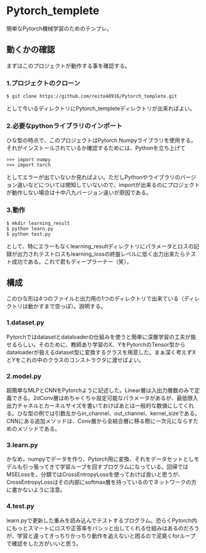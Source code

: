 # Pytorch_templete
簡単なPytorch機械学習のためのテンプレ。

## 動くかの確認
まずはこのプロジェクトが動作する事を確認する。

### 1.プロジェクトのクローン
```
$ git clone https://github.com/reito48916/Pytorch_templete.git
```
として今いるディレクトリにPytorch_templeteディレクトリが出来ればよい。

### 2.必要なpythonライブラリのインポート
ひな型の時点で、このプロジェクトはPytorch Numpyライブラリを使用する。それがインストールされているか確認するためには、Pythonを立ち上げて
```
>>> import numpy
>>> import torch
```
としてエラーが出ていないか見ればよい。ただしPythonやライブラリのバージョン違いなどについては関知していないので、importが出来るのにプロジェクトが動作しない場合は十中八九バージョン違いが原因である。

### 3.動作
```
$ mkdir learning_result
$ python learn.py
$ python test.py
```
として、特にエラーもなくlearning_resultディレクトリにパラメータとロスの記録が出力されテストロスもlearning_lossの終盤レベルに低く出力出来たらテスト成功である。これで君もディープラーナー（笑）。

## 構成
このひな形は4つのファイルと出力用の1つのディレクトリで出来ている（ディレクトリは動かすまで空っぽ）。説明する。

### 1.dataset.py
Pytorchではdatasetとdataloaderの仕組みを使うと簡単に深層学習の工夫が施せるらしい。そのために、教師あり学習のX、YをPytorchのTensor型からdataloaderが扱えるdataset型に変換するクラスを用意した。まぁ深く考えずXとYをこれの中のクラスのコンストラクタに渡せばよい。

### 2.model.py
超簡単なMLPとCNNをPytorchように記述した。Linear層は入出力層数のみで定義できる。2dConv層はめちゃくちゃ設定可能なパラメータがあるが、最低限入出力チャネルとカーネルサイズを書いておけばあとは一般的な数値にしてくれる。ひな型の例では引数左からin_channel、out_channel、kernel_sizeである。CNNにある追加メソッドは、Conv層から全結合層に移る際に一次元にならすためのメソッドである。

### 3.learn.py
かなめ。numpyでデータを作り、Pytorch用に変換、それをデータセットとしモデルも引っ張ってきて学習ループを回すプログラムになっている。回帰ではMSELossを、分類ではCrossEntropyLossを使っておけば良いと思うが、CrossEntropyLossはその内部にsoftmax層を持っているのでネットワークの方に書かないように注意。

### 4.test.py
learn.pyで更新した重みを読み込んでテストするプログラム。恐らくPytorch内にもっとスマートにロスや正答率をバシッと出してくれる仕組みはあるのだろうが、学習と違ってきっちりかっちり動作を追えないと困るので泥臭くforループで確認をした方がいいと思う。
